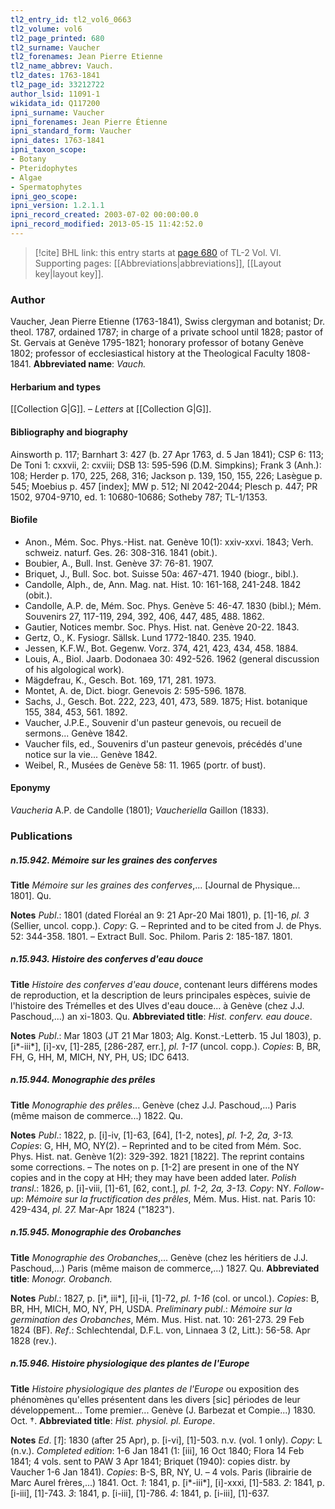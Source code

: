 ```yaml
---
tl2_entry_id: tl2_vol6_0663
tl2_volume: vol6
tl2_page_printed: 680
tl2_surname: Vaucher
tl2_forenames: Jean Pierre Etienne
tl2_name_abbrev: Vauch.
tl2_dates: 1763-1841
tl2_page_id: 33212722
author_lsid: 11091-1
wikidata_id: Q117200
ipni_surname: Vaucher
ipni_forenames: Jean Pierre Étienne
ipni_standard_form: Vaucher
ipni_dates: 1763-1841
ipni_taxon_scope: 
- Botany
- Pteridophytes
- Algae
- Spermatophytes
ipni_geo_scope: 
ipni_version: 1.2.1.1
ipni_record_created: 2003-07-02 00:00:00.0
ipni_record_modified: 2013-05-15 11:42:52.0
---
```



> [!cite] BHL link: this entry starts at [page 680](https://www.biodiversitylibrary.org/page/33212722) of TL-2 Vol. VI.
> Supporting pages: [[Abbreviations|abbreviations]], [[Layout key|layout key]].

### Author

Vaucher, Jean Pierre Etienne (1763-1841), Swiss clergyman and botanist; Dr. theol. 1787, ordained 1787; in charge of a private school until 1828; pastor of St. Gervais at Genève 1795-1821; honorary professor of botany Genève 1802; professor of ecclesiastical history at the Theological Faculty 1808-1841. 
**Abbreviated name**: *Vauch.*

#### Herbarium and types

[[Collection G|G]]. – *Letters* at [[Collection G|G]].

#### Bibliography and biography

Ainsworth p. 117; Barnhart 3: 427 (b. 27 Apr 1763, d. 5 Jan 1841); CSP 6: 113; De Toni 1: cxxvii, 2: cxviii; DSB 13: 595-596 (D.M. Simpkins); Frank 3 (Anh.): 108; Herder p. 170, 225, 268, 316; Jackson p. 139, 150, 155, 226; Lasègue p. 545; Moebius p. 457 \[index\]; MW p. 512; NI 2042-2044; Plesch p. 447; PR 1502, 9704-9710, ed. 1: 10680-10686; Sotheby 787; TL-1/1353.

#### Biofile

- Anon., Mém. Soc. Phys.-Hist. nat. Genève 10(1): xxiv-xxvi. 1843; Verh. schweiz. naturf. Ges. 26: 308-316. 1841 (obit.).
- Boubier, A., Bull. Inst. Genève 37: 76-81. 1907.
- Briquet, J., Bull. Soc. bot. Suisse 50a: 467-471. 1940 (biogr., bibl.).
- Candolle, Alph., de, Ann. Mag. nat. Hist. 10: 161-168, 241-248. 1842 (obit.).
- Candolle, A.P. de, Mém. Soc. Phys. Genève 5: 46-47. 1830 (bibl.); Mém. Souvenirs 27, 117-119, 294, 392, 406, 447, 485, 488. 1862.
- Gautier, Notices membr. Soc. Phys. Hist. nat. Genève 20-22. 1843.
- Gertz, O., K. Fysiogr. Sällsk. Lund 1772-1840. 235. 1940.
- Jessen, K.F.W., Bot. Gegenw. Vorz. 374, 421, 423, 434, 458. 1884.
- Louis, A., Biol. Jaarb. Dodonaea 30: 492-526. 1962 (general discussion of his algological work).
- Mägdefrau, K., Gesch. Bot. 169, 171, 281. 1973.
- Montet, A. de, Dict. biogr. Genevois 2: 595-596. 1878.
- Sachs, J., Gesch. Bot. 222, 223, 401, 473, 589. 1875; Hist. botanique 155, 384, 453, 561. 1892.
- Vaucher, J.P.E., Souvenir d'un pasteur genevois, ou recueil de sermons... Genève 1842.
- Vaucher fils, ed., Souvenirs d'un pasteur genevois, précédés d'une notice sur la vie... Genève 1842.
- Weibel, R., Musées de Genève 58: 11. 1965 (portr. of bust).

#### Eponymy

*Vaucheria* A.P. de Candolle (1801); *Vaucheriella* Gaillon (1833).

### Publications

##### n.15.942. Mémoire sur les graines des conferves

**Title**
*Mémoire sur les graines des conferves*,... \[Journal de Physique... 1801\]. Qu.

**Notes**
*Publ*.: 1801 (dated Floréal an 9: 21 Apr-20 Mai 1801), p. \[1\]-16, *pl. 3* (Sellier, uncol. copp.). *Copy*: G. – Reprinted and to be cited from J. de Phys. 52: 344-358. 1801. – Extract Bull. Soc. Philom. Paris 2: 185-187. 1801.

##### n.15.943. Histoire des conferves d'eau douce

**Title**
*Histoire des conferves d'eau douce*, contenant leurs différens modes de reproduction, et la description de leurs principales espèces, suivie de l'histoire des Trémelles et des Ulves d'eau douce... à Genève (chez J.J. Paschoud,...) an xi-1803. Qu.
**Abbreviated title**: *Hist. conferv. eau douce*.

**Notes**
*Publ*.: Mar 1803 (JT 21 Mar 1803; Alg. Konst.-Letterb. 15 Jul 1803), p. \[i\*-iii\*\], \[i\]-xv, \[1\]-285, \[286-287, err.\], *pl. 1-17* (uncol. copp.). *Copies*: B, BR, FH, G, HH, M, MICH, NY, PH, US; IDC 6413.

##### n.15.944. Monographie des prêles

**Title**
*Monographie des prêles*... Genève (chez J.J. Paschoud,...) Paris (même maison de commerce...) 1822. Qu.

**Notes**
*Publ*.: 1822, p. \[i\]-iv, \[1\]-63, \[64\], \[1-2, notes\], *pl. 1-2, 2a, 3-13. Copies*: G, HH, MO, NY(2). – Reprinted and to be cited from Mém. Soc. Phys. Hist. nat. Genève 1(2): 329-392. 1821 \[1822\]. The reprint contains some corrections. – The notes on p. \[1-2\] are present in one of the NY copies and in the copy at HH; they may have been added later.
*Polish transl*.: 1826, p. \[i\]-viii, \[1\]-61, \[62, cont.\], *pl. 1-2, 2a, 3-13. Copy*: NY.
*Follow-up*: *Mémoire sur la fructification des prêles*, Mém. Mus. Hist. nat. Paris 10: 429-434, *pl. 27.* Mar-Apr 1824 ("1823").

##### n.15.945. Monographie des Orobanches

**Title**
*Monographie des Orobanches*,... Genève (chez les héritiers de J.J. Paschoud,...) Paris (même maison de commerce,...) 1827. Qu.
**Abbreviated title**: *Monogr. Orobanch.*

**Notes**
*Publ*.: 1827, p. \[i\*, iii\*\], \[i\]-ii, \[1\]-72, *pl. 1-16* (col. or uncol.). *Copies*: B, BR, HH, MICH, MO, NY, PH, USDA.
*Preliminary publ*.: *Mémoire sur la germination des Orobanches*, Mém. Mus. Hist. nat. 10: 261-273. 29 Feb 1824 (BF).
*Ref*.: Schlechtendal, D.F.L. von, Linnaea 3 (2, Litt.): 56-58. Apr 1828 (rev.).

##### n.15.946. Histoire physiologique des plantes de l'Europe

**Title**
*Histoire physiologique des plantes de l'Europe* ou exposition des phénomènes qu'elles présentent dans les divers \[sic\] périodes de leur développement... Tome premier... Genève (J. Barbezat et Compie...) 1830. Oct. †.
**Abbreviated title**: *Hist. physiol. pl. Europe*.

**Notes**
*Ed*. \[*1*\]: 1830 (after 25 Apr), p. \[i-vi\], \[1\]-503. n.v. (vol. 1 only). *Copy*: L (n.v.).
*Completed edition*: 1-6 Jan 1841 (1: \[iii\], 16 Oct 1840; Flora 14 Feb 1841; 4 vols. sent to PAW 3 Apr 1841; Briquet (1940): copies distr. by Vaucher 1-6 Jan 1841). *Copies*: B-S, BR, NY, U. – 4 vols. Paris (librairie de Marc Aurel frères,...) 1841. Oct.
*1*: 1841, p. \[i\*-iii\*\], \[i\]-xxxi, \[1\]-583.
*2*: 1841, p. \[i-iii\], \[1\]-743.
*3*: 1841, p. \[i-iii\], \[1\]-786.
*4*: 1841, p. \[i-iii\], \[1\]-637.

